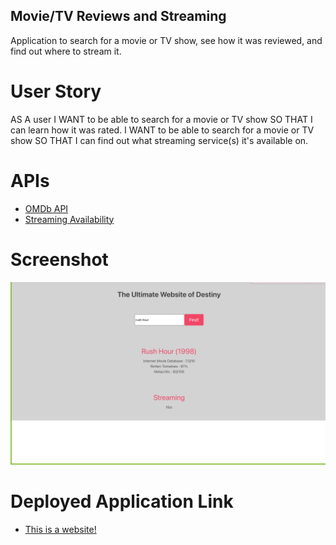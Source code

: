 ## Movie/TV Reviews and Streaming

Application to search for a movie or TV show, see how it was reviewed, and find out where to stream it.

# User Story

AS A user
I WANT to be able to search for a movie or TV show
SO THAT I can learn how it was rated.
I WANT to be able to search for a movie or TV show
SO THAT I can find out what streaming service(s) it's available on.

# APIs

- [OMDb API](https://www.omdbapi.com/)
- [Streaming Availability](https://rapidapi.com/movie-of-the-night-movie-of-the-night-default/api/streaming-availability)

# Screenshot 
![Screenshot of project one](./Assets/images/Screenshot%20of%20project%20one.png)

# Deployed Application Link
- [This is a website!](https://hostile131.github.io/project-one/)